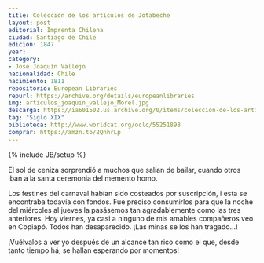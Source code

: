 ```yaml
---
title: Colección de los artículos de Jotabeche
layout: post
editorial: Imprenta Chilena
ciudad: Santiago de Chile
edicion: 1847
year: 
category: 
- José Joaquín Vallejo
nacionalidad: Chile
nacimiento: 1811
repositorio: European Libraries
repurl: https://archive.org/details/europeanlibraries
img: articulos_joaquin_vallejo_Morel.jpg
descarga: https://ia601502.us.archive.org/0/items/coleccion-de-los-articulos-de-jotabeche/Coleccion%20de%20los%20articulos%20de%20Jotabeche.pdf
tag: "Siglo XIX"
biblioteca: http://www.worldcat.org/oclc/55251898
comprar: https://amzn.to/2QnhrLp
---
```

{% include JB/setup %}
 
El sol de ceniza sorprendió a muchos que salían de bailar, cuando otros iban a la santa ceremonia del memento homo. 
 
Los festines del carnaval habían sido costeados por suscripción, i esta se encontraba todavía con fondos. Fue preciso consumirlos para que la noche del miércoles al jueves la pasásemos tan agradablemente como las tres anteriores. Hoy viernes, ya casi a ninguno de mis amables compañeros veo en Copiapó. Todos han desaparecido. ¡Las minas se los han tragado...! 
 
¡Vuélvalos a ver yo después de un alcance tan rico como el que, desde tanto tiempo há, se hallan esperando por momentos!
